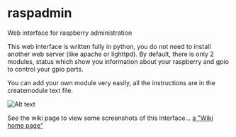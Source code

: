 raspadmin
=========

Web interface for raspberry administration

This web interface is written fully in python, you do not need to install another web server (like apache or lighttpd).
By default, there is only 2 modules, status which show you information about your raspberry and gpio to control your gpio ports.

You can add your own module very easily, all the instructions are in the createmodule text file.

![Alt text](http://www.parlonssecurite.com/raspadmin/intstatus.PNG "Web interace screenshot")

See the wiki page to view some screenshots of this interface...
[a "Wiki home page"](https://github.com/air01a/raspadmin/wiki)


